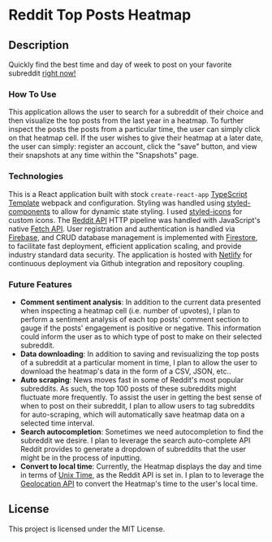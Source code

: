 # Reddit Top Posts Heatmap

## Description

Quickly find the best time and day of week to post on your favorite subreddit [right now!](https://reddit-top-posts-heatmap.netlify.app/)

### How To Use

This application allows the user to search for a subreddit of their choice and
then visualize the top posts from the last year in a heatmap. To further inspect
the posts the posts from a particular time, the user can simply click on that
heatmap cell.
If the user wishes to give their heatmap at a later date, the user
can simply: register an account, click the "save" button, and view their snapshots
at any time within the "Snapshots" page.

### Technologies

This is a React application built with stock `create-react-app` [TypeScript Template](https://create-react-app.dev/docs/adding-typescript/)
webpack and configuration. Styling
was handled using [styled-components](https://styled-components.com/) to allow for
dynamic state styling. I used [styled-icons](https://styled-icons.dev/) for custom icons. The [Reddit API](https://www.reddit.com/dev/api/) HTTP
pipeline was handled with JavaScript's native [Fetch API](https://developer.mozilla.org/en-US/docs/Web/API/fetch). User registration and authentication is handled via [Firebase](https://firebase.google.com/), and CRUD database management is implemented with [Firestore](https://firebase.google.com/docs/firestore),
to facilitate fast deployment, efficient application scaling, and provide industry standard data security. The application is hosted with [Netlify](https://www.netlify.com/) for continuous deployment via Github integration and repository coupling.

### Future Features

- **Comment sentiment analysis**: In addition to the current data presented
  when inspecting a heatmap cell (i.e. number of upvotes), I plan to perform a
  sentiment analysis of each top posts' comment section to gauge if the posts'
  engagement is positive or negative. This information could inform the user
  as to which type of post to make on their selected subreddit.
- **Data downloading**: In addition to saving and revisualizing the top posts of a
  subreddit at a particular moment in time, I plan to allow the user to download
  the heatmap's data in the form of a CSV, JSON, etc..
- **Auto scraping**: News moves fast in some of Reddit's most popular subreddits.
  As such, the top 100 posts of these subreddits might fluctuate more frequently.
  To assist the user in getting the best sense of when to post on their subreddit,
  I plan to allow users to tag subreddits for auto-scraping, which will automatically
  save heatmap data on a selected time interval.
- **Search autocompletion**: Sometimes we need autocompletion to find the subreddit
  we desire. I plan to leverage the search auto-complete API Reddit provides to
  generate a dropdown of subreddits that the user might be in the process of inputting.
- **Convert to local time**: Currently, the Heatmap displays the day and time in terms
  of [Unix Time](https://en.wikipedia.org/wiki/Unix_time), as the Reddit API is set in.
  I plan to to leverage the [Geolocation API](https://developer.mozilla.org/en-US/docs/Web/API/Geolocation_API)
  to convert the Heatmap's time to the user's local time.

## License

This project is licensed under the MIT License.
